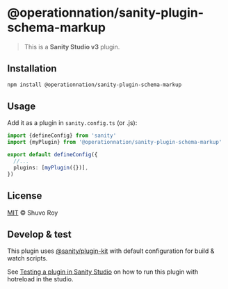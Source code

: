 # @operationnation/sanity-plugin-schema-markup

> This is a **Sanity Studio v3** plugin.

## Installation

```sh
npm install @operationnation/sanity-plugin-schema-markup
```

## Usage

Add it as a plugin in `sanity.config.ts` (or .js):

```ts
import {defineConfig} from 'sanity'
import {myPlugin} from '@operationnation/sanity-plugin-schema-markup'

export default defineConfig({
  //...
  plugins: [myPlugin({})],
})
```

## License

[MIT](LICENSE) © Shuvo Roy

## Develop & test

This plugin uses [@sanity/plugin-kit](https://github.com/sanity-io/plugin-kit)
with default configuration for build & watch scripts.

See [Testing a plugin in Sanity Studio](https://github.com/sanity-io/plugin-kit#testing-a-plugin-in-sanity-studio)
on how to run this plugin with hotreload in the studio.
